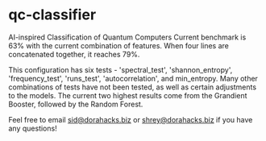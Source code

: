 # qc-classifier
AI-inspired Classification of Quantum Computers
Current benchmark is 63% with the current combination of features. When four lines are concatenated together, it reaches 79%. 

This configuration has six tests - 'spectral_test', 'shannon_entropy', 'frequency_test', 'runs_test', 'autocorrelation', and min_entropy. Many other combinations of tests have not been tested, as well as certain adjustments to the models. The current two highest results come from the Grandient Booster, followed by the Random Forest. 

Feel free to email sid@dorahacks.biz or shrey@dorahacks.biz if you have any questions!

